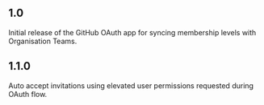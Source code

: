 ## 1.0
Initial release of the GitHub OAuth app for syncing membership levels with Organisation Teams.

## 1.1.0 

Auto accept invitations using elevated user permissions requested during OAuth flow.